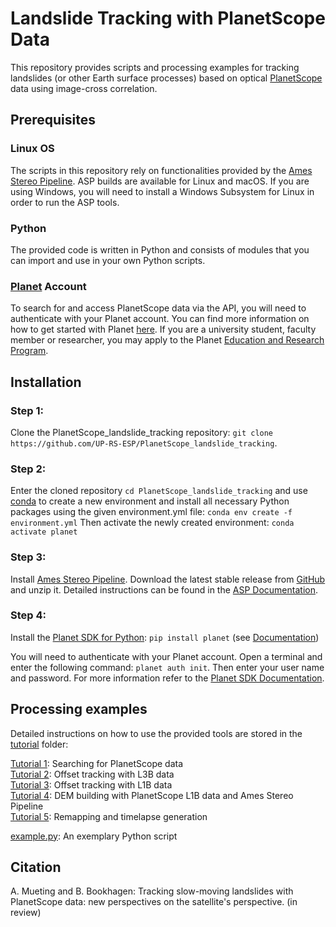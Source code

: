 # Landslide Tracking with PlanetScope Data 

This repository provides scripts and processing examples for tracking landslides (or other Earth surface processes) based on optical [PlanetScope](https://developers.planet.com/docs/data/planetscope/) data using image-cross correlation. 

## Prerequisites
### Linux OS
The scripts in this repository rely on functionalities provided by the [Ames Stereo Pipeline](https://stereopipeline.readthedocs.io/en/latest/index.html). ASP builds are available for Linux and macOS. If you are using Windows, you will need to install a Windows Subsystem for Linux in order to run the ASP tools.
### Python
The provided code is written in Python and consists of modules that you can import and use in your own Python scripts.
### [Planet](https://www.planet.com/) Account
To search for and access PlanetScope data via the API, you will need to authenticate with your Planet account. You can find more information on how to get started with Planet [here](https://www.planet.com/get-started/). If you are a university student, faculty member or researcher, you may apply to the Planet [Education and Research Program](https://www.planet.com/markets/education-and-research/).

## Installation 

### Step 1: 
Clone the PlanetScope_landslide_tracking repository: `git clone https://github.com/UP-RS-ESP/PlanetScope_landslide_tracking`.
### Step 2: 
Enter the cloned repository `cd PlanetScope_landslide_tracking` and use [conda](https://conda.io/projects/conda/en/latest/index.html) to create a new environment and install all necessary Python packages using the given environment.yml file: `conda env create -f environment.yml` 
Then activate the newly created environment: `conda activate planet`
### Step 3:
Install [Ames Stereo Pipeline](https://stereopipeline.readthedocs.io/en/latest/index.html). Download the latest stable release from [GitHub](https://github.com/NeoGeographyToolkit/StereoPipeline/releases) and unzip it. Detailed instructions can be found in the [ASP Documentation](https://stereopipeline.readthedocs.io/en/latest/installation.html).
### Step 4: 
Install the [Planet SDK for Python](https://github.com/planetlabs/planet-client-python): `pip install planet` (see [Documentation](https://planet-sdk-for-python-v2.readthedocs.io/en/latest/get-started/quick-start-guide/#step-2-install-the-planet-sdk-for-python))

You will need to authenticate with your Planet account. Open a terminal and enter the following command: `planet auth init`. Then enter your user name and password. For more information refer to the [Planet SDK Documentation](https://planet-sdk-for-python-v2.readthedocs.io/en/latest/get-started/quick-start-guide/#step-4-sign-on-to-your-account).

## Processing examples

Detailed instructions on how to use the provided tools are stored in the [tutorial](./tutorial) folder:

[Tutorial 1](./tutorial/Tutorial1_Data_Search.md): Searching for PlanetScope data\
[Tutorial 2](./tutorial/Tutorial2_Offset_Tracking_L3B.md): Offset tracking with L3B data\
[Tutorial 3](./tutorial/Tutorial3_Offset_Tracking_L1B.md): Offset tracking with L1B data\
[Tutorial 4](./tutorial/Tutorial4_DEM_Building.md): DEM building with PlanetScope L1B data and Ames Stereo Pipeline\
[Tutorial 5](./tutorial/Tutorial5_Remapping_and_Video.md): Remapping and timelapse generation

[example.py](./tutorial/example.py): An exemplary Python script

## Citation

A. Mueting and B. Bookhagen: Tracking slow-moving landslides with PlanetScope data: new perspectives on the satellite's perspective. (in review)
